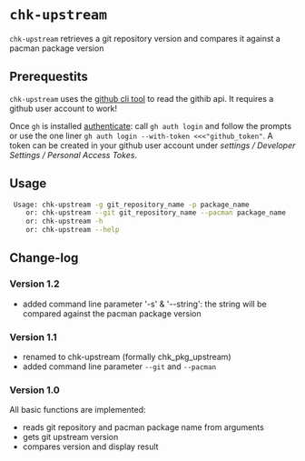 # `chk-upstream`
`chk-upstream` retrieves a git repository version and compares it against a pacman package version

## Prerequestits
`chk-upstream` uses the [github cli tool](https://github.com/cli/cli) to read the githib api.
It requires a github user account to work!

Once `gh` is installed [authenticate](https://cli.github.com/manual/gh_auth): call `gh auth login` and follow the prompts or use the one liner `gh auth login --with-token <<<"github_token"`. A token can be created in your github user account under *settings / Developer Settings / Personal Access Tokes*.

## Usage
```bash
 Usage: chk-upstream -g git_repository_name -p package_name
    or: chk-upstream --git git_repository_name --pacman package_name
    or: chk-upstream -h
    or: chk-upstream --help
```

## Change-log
### Version 1.2
 * added command line parameter '-s' & '--string': the string will be compared against the pacman package version

### Version 1.1
 * renamed to chk-upstream (formally chk_pkg_upstream)
 * added command line parameter `--git` and `--pacman`

### Version 1.0
All basic functions are implemented:
 * reads git repository and pacman package name from arguments
 * gets git upstream version
 * compares version and display result
